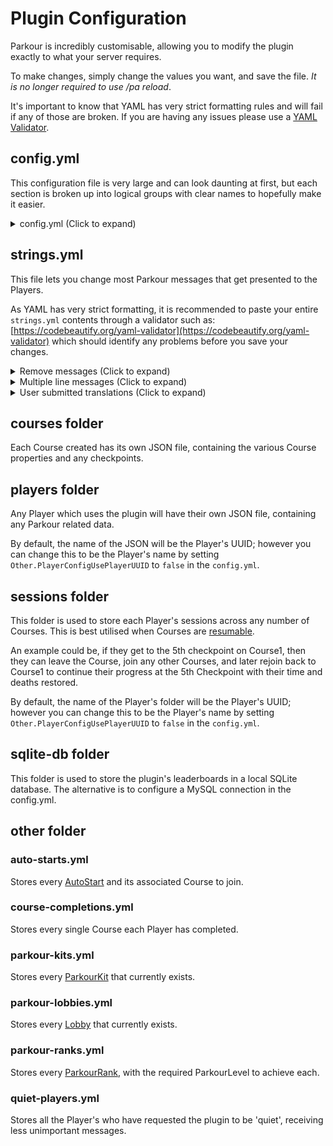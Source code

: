 Plugin Configuration
======

Parkour is incredibly customisable, allowing you to modify the plugin exactly to what your server requires.

To make changes, simply change the values you want, and save the file. _It is no longer required to use /pa reload_.

It's important to know that YAML has very strict formatting rules and will fail if any of those are broken. If you are having any issues please use a [YAML Validator](https://codebeautify.org/yaml-validator).

## config.yml

This configuration file is very large and can look daunting at first, but each section is broken up into logical groups with clear names to hopefully make it easier.

<details><summary>config.yml (Click to expand)</summary>

!>  Some properties require the server to restart to apply the changes, these include changes to scoreboard, adding 3rd party plugin support, etc.

```yaml
# All the options for when a Player joins a Course
OnJoin:
  # Should the Player be in the same World as the Course before being allowed to Join
  EnforceWorld: false
  # Should the Course be marked as Ready before it can be joined
  EnforceReady: true
  # Should the Player's health by filled upon Joining a Course, and to what amount
  FillHealth:
    Enabled: true
    Amount: 20
  # What GameMode should the Player be while on the Course. Options include: CREATIVE, SURVIVAL, ADVENTURE, SPECTATOR, KEEP
  SetGameMode: SURVIVAL
  # Treat the first Checkpoint as the start of the Course. The timer will be started upon achieving the first checkpoint.
  TreatFirstCheckpointAsStart: false
  # Require a permission for every single course (Parkour.Course.(CourseName))
  PerCoursePermission: false
  # Should the Player be teleported to the starting point. Can be disabled for AutoStarts for a seamless start of a Course.
  TeleportPlayer: true
  # What is the join broadcast message level, options include:
  # "GLOBAL" = Every Player on the server, "WORLD" = Every Player on the World, "PARKOUR" = Every Parkour Player, "PLAYER" = Just the Player, nobody else. 
  BroadcastLevel: NONE
 
# All the options for when the Player is on a Course
OnCourse:
  # Should all Players be able to break and place blocks as usual
  AnybodyPlaceBreakBlocks: false
  # Should Admins be able to break and place blocks are usual
  AdminPlaceBreakBlocks: true
  # Should Parkour attempt to perform fewer checks for the ParkourKits. (This may break some behaviour)
  AttemptLessChecks: false
  # Which Material should the Checkpoint pressure plates be made out of
  CheckpointMaterial: STONE_PLATE
  # Should the Player be prevented from dropping items
  DisableItemDrop: false
  # Should the Player be prevented from picking up items
  DisableItemPickup: false
  # Should ALL Player damage be prevented
  DisablePlayerDamage: false
  # Should Fall Damage be prevented
  DisableFallDamage: false
  # Should the Player be prevented from trying to Fly
  DisableFly: true
  # Should the plugin have the ability to display a Live Timer (either action bar or Scoreboard)
  DisplayLiveTime: false
  # Should the player be prevented from interacting with non-Parkour signs
  EnforceParkourSigns: true
  # Should the player be prevented from teleporting to another World while on a Course
  EnforceWorld:
    Enabled: true
    # If they are allowed to be teleported away, should they leave the Course as a result
    LeaveCourse: false
  # Prevent the Pressure Plate from being 'stuck' in a pressed position when a Player is stood on it
  # This will allow people to still achieve the Checkpoint while others are on a Plate. This will mean that Redstone no longer being fired from it
  PreventPlateStick: false
  # Should the Player be prevented from opening any non-player inventories
  PreventOpeningOtherInventories: false
  # Should the Player be prevented from attacking other entities
  PreventAttackingEntities: false
  # Should the Player be prevented from taking damage from other entities attacking them
  PreventEntitiesAttacking: true
  # Should the Player be prevented from joining another Course whilst on one
  PreventJoiningDifferentCourse: false
  # Should players have their collisions removed. You need to have the Scoreboard enabled for this to work.
  PreventPlayerCollisions: false
  # Should players be prevented from taking fire damage
  PreventFireDamage: true
  # Should the Player only be allowed to achieve checkpoints sequentially (1 - 2 - 3...)
  # Or can they be allowed to skip checkpoints (1 - 3 - 4...)
  SequentialCheckpoints:
    Enabled: true
    # Notify the Player when they've achieved a checkpoint which was non-sequential (i.e. they've missed a checkpoint)
    AlertPlayer: true
  # Should the Players have to be sneaking to activate the Parkour Tools
  SneakToInteractItems: true
  # Should achieving the final Checkpoint trigger the Course finish for the Player
  TreatLastCheckpointAsFinish: false
  # Should the Player be prevented from using non-Parkour commands
  EnforceParkourCommands:
    Enabled: true
    # These commands are the exception and are still allowed
    Whitelist:
    - login
  # Should manual checkpoint Courses include the ability to set checkpoints using any pressure plate
  ManualCheckpointAnyPressurePlate: true
 
# All the options for when a Player finishes a Course
OnFinish:
  # What is the finish broadcast message level, options include:
  # "GLOBAL" = Every Player on the server, "WORLD" = Every Player on the World, "PARKOUR" = Every Parkour Player, "PLAYER" = Just the Player, nobody else. 
  BroadcastLevel: GLOBAL
  # Should a message be displayed when a new record has been beaten
  DisplayNewRecords: false
  # Should the player be sent a summary of their stats after finishing
  DisplayStats: true
  # Should Course Prizes be enabled, this includes every kind of prize such as ParkourLevels & ParkourRanks etc.
  EnablePrizes: true
  # Should the Player have to achieve all the Checkpoints before being able to finish
  # Prevents cheaters from skipping checkpoints
  EnforceCompletion: true
  # What GameMode should the Player be when finishing / leaving the Course. Options include: CREATIVE, SURVIVAL, ADVENTURE, SPECTATOR, KEEP, RESTORE
  SetGameMode: SURVIVAL
  # Should the Player be teleported away after finishing a Course
  TeleportAway: true
  # Should the Player be Teleported BEFORE the Prize is given
  TeleportBeforePrize: false
  # Should there be a delay (in ticks) before being teleported away
  TeleportDelay: 0
  # Should the Player be teleported back to the Location they were in before joining the Course
  TeleportToJoinLocation: false
  # Should the Player's database time be updated every time the beat it, instead of inserting a new time with every completion
  UpdatePlayerDatabaseTime: true
  # Give any items the Player collected whilst on the Course back to them after completion
  GiveGainedItemsBack: false
 
# All the options for when the Player leaves a Course
OnLeave:
  # Should the Player be teleported to the Linked Lobby, instead of the default Lobby
  TeleportToLinkedLobby: false
  # Should the Player's progress be destroyed when they leave a Course
  # If this is false, the Player will be able to re-join the same Course at the checkpoint and time accumulated as before
  DestroyCourseProgress: true
  # Should the Player be teleported away to their destination
  TeleportAway: true
  # Give any items the Player collected whilst on the Course back to them when leaving the Course
  GiveGainedItemsBack: false

# All the options for when the Player restarts the Course
OnRestart:
  # When the Player restarts the Course should it do the full Leave and Join cycle, or should it just reset their progress
  FullPlayerRestart: false
  # Should be Player be asked to confirm if they want to restart their progress in case they accidentally use the Restart Tool
  RequireConfirmation: false
 
# All the options for when the Player dies on a Course
OnDie:
  # Should the Player's time be reset if they have yet to achieve a Checkpoint
  ResetProgressWithNoCheckpoint: false
  # Should the Player's XP Bar be set to the number of deaths accumulated. Their original XP Level will be restored upon finishing / leaving.
  SetXPBarToDeathCount: false
 
# All the options for when the Player leaves the server while on a Course
OnLeaveServer:
  # Should the Player be kicked from the Course
  LeaveCourse: false
  # Should the Player be teleported back to the last Checkpoint
  TeleportToLastCheckpoint: false

# All the options for when the Server restarts
OnServerRestart:
  # Should all Players be kicked from a Course when the server starts up
  KickPlayerFromCourse: false

# All the Default Course settings
CourseDefault:
  # Settings which will be defaulted to on ALL Courses
  # These can be overridden on a per-Course basis
  Settings:
    DieInLiquid: false
    DieInVoid: false
    HasFallDamage: true
    ManualCheckpoints: false
    MaxFallTicks: 80
    MaxDeaths: 0
    MaxTime: 0
    RewardOnce: false
    RewardDelay: 0
    RewardLevelAdd: 0
    JoinItems: []
  # Default Course Prize
  Prize:
    Material: DIAMOND
    Amount: 1
    Label: ''
    XP: 0
  # Should the per-course commands be combined with the default commands below
  Commands:
    CombinePerCourseCommands: true
  # Default command to be run for each Parkour event while on a Course
  # See /tutorials/parkour-courses?id=parkour-events for more information on each event
  Command:
    ...
 
# Configuration for the Items the Player receives when Joining a Course, also known as Parkour Tools
# The Material can be set to AIR if not wanted
ParkourTool:
  # Ability to use items with any type of click (useful for Bedrock servers)
  RemoveRightClickRestriction: false
  # Take the Player back to the last achieved Checkpoint
  LastCheckpoint:
    Material: ARROW
    Slot: 0
  # Toggle visibility of Players
  HideAll:
    Material: BONE
    Slot: 1
    # Should it hide all players (global), or just Parkour players
    Global: true
    # Should all Players be hidden by default when joining a Course
    ActivateOnJoin: false
  # Change Material when Hide All is enabled
  HideAllEnabled:
    Material: BONE
    Slot: 1
  # Leave the current Course
  Leave:
    Material: OAK_SAPLING
    Slot: 2
  # Restart the current Course
  Restart:
    Material: STICK
    Slot: 3
    # How many seconds must pass between each Restart usage
    SecondCooldown: 1
  # Freedom tool lets the Player set and load checkpoints at any point
  Freedom:
    Material: REDSTONE_TORCH
    Slot: 4
    # How many seconds must pass between each Save Checkpoint usage
    SecondCooldown: 1
  # Launch the Player
  Rockets:
    Material: FIREWORK_ROCKET
    Slot: 4
    # Seconds delay before being able to fire again
    SecondCooldown: 1
 
# All the options for Parkour Challenges
ParkourChallenge:
  # Should the Challenge participants be hidden from each other
  HidePlayers: true
  # What should the countdown start from
  CountdownFrom: 5
    # Should the Player be prepared for the Challenge (teleported to the Course unable to move) when they accept the challenge
  PrepareOnAccept: false
 
# All the options for ParkourModes
ParkourModes:
  # Increase the Players walk speed
  Speedy:
    SetSpeed: 0.7
    ResetSpeed: 0.2
  # Allows the Player to have a Rocket which launches the Player
  Rockets:
    # Should the velocity be inverted (teleported forwards instead of backwards)
    Invert: false
    # Amount of force received from the rocket launching
    LaunchForce: 1.5
 
# All the options for displaying titles
# Choose the durations for each stage, and choose which will be presented in a Title 
DisplayTitle:
  FadeIn: 5
  FadeOut: 5
  JoinCourse: 
    Enabled: true
    Stay: 20
  Checkpoint:
    Enabled: true
    Stay: 20
  RewardLevel:
    Enabled: true
    Stay: 20
  Death:
    Enabled: true
    Stay: 20
  Leave:
    Enabled: true
    Stay: 20
  Finish:
    Enabled: true
    Stay: 20
 
# All the options for AutoStarts
AutoStart:
  Enabled: true
  # Material identifying a AutoStart. This is used for performance reasons
  Material: BEDROCK
  # Delay before triggering the Course Join
  TickDelay: 0
  # Include the world name in the AutoStart to allow multi-world support
  IncludeWorldName: true
  # Should the Player's progress be restarted when activated while on the Course
  RestartWhenOnCourse:
    Enabled: true
    # Should the Player be teleported to the start of the Course
    Teleport: false
 
# All the options for displaying a Scoreboard while on a Course
# Each entry can be disabled and the order changed
Scoreboard:
  Enabled: false
  CourseName:
    Enabled: true
    Sequence: 1
  BestTimeEver:
    Enabled: true
    Sequence: 2
  BestTimeEverName:
    Enabled: true
    Sequence: 3
  MyBestTime:
    Enabled: true
    Sequence: 4
  CurrentDeaths:
    Enabled: true
    Sequence: 5
  Checkpoints:
    Enabled: true
    Sequence: 6
  LiveTimer:
    Enabled: true
    Sequence: 7
  RemainingDeaths:
    Enabled: false
    Sequence: 8
 
# All the options for the various event Sounds
# Each entry allows you to enable / disable the sound, also choose the Sound and the volume and pitch
Sounds:
  Enabled: false
  JoinCourse:
    Enabled: true
    Sound: BLOCK_NOTE_BLOCK_PLING
    Volume: 0.05
    Pitch: 1.75
  SecondIncrement:
    Enabled: true
    Sound: BLOCK_NOTE_BLOCK_PLING
    Volume: 0.05
    Pitch: 1.75
  SecondDecrement:
    Enabled: true
    Sound: BLOCK_NOTE_BLOCK_PLING
    Volume: 0.05
    Pitch: 4.0
  PlayerDeath:
    Enabled: true
    Sound: ENTITY_PLAYER_DEATH
    Volume: 0.1
    Pitch: 1.75
  CheckpointAchieved:
    Enabled: true
    Sound: BLOCK_NOTE_BLOCK_CHIME
    Volume: 0.1
    Pitch: 1.75
  CourseFinished:
    Enabled: true
    Sound: BLOCK_CONDUIT_ACTIVATE
    Volume: 0.1
    Pitch: 1.75
  CourseFailed:
    Enabled: true
    Sound: BLOCK_CONDUIT_DEACTIVATE
    Volume: 0.1
    Pitch: 1.75
  ReloadRocket:
    Enabled: true
    Sound: ENTITY_PHANTOM_HURT
    Volume: 0.1
    Pitch: 1.75
 
# ParkourGUI settings
ParkourGUI:
  Material: BOOK
  # What should the empty space be filled with
  FillerMaterial: CYAN_STAINED_GLASS_PANE

# ParkourKit settings
ParkourKit:
  # Should ParkourKits be enabled. If this is set to false, finish blocks will no longer work and Courses must be finished using a Finish Sign or other means.
  Enabled: true
  # Should Vehicles be affected by ParkourKits when driven upon (excludes repulse and climb blocks)
  IncludeVehicles: false
  # Detect the closest block to the Player while floating on a solid block
  FloatingClosestBlock: true
  # When a Kit is requested, should it replace the Player's inventory
  ReplaceInventory: true
  # When a Kit is requested, should a Sign be included in the Kit
  GiveSign: true
  # Should the plugin use the legacy ground detection. 
  # This will always check what is below the Player, for example when standing on a LILYPAD on WATER will consider the Material WATER, similar for CARPET.
  LegacyGroundDetection: false
  # Should the Potion be re-applied to the Player when they already have it applied 
  BypassPotionCooldown: false

# ParkourRank Chat settings
ParkourRankChat:
  # Should the plugin insert the Player's ParkourRank into the Chat
  Enabled: false
  # Should the plugin override the Chat with its own format, otherwise it will simply replace the %RANK%, or PlaceholderAPI placeholder
  OverrideChat: true
 
# Everything else
Other:
  # Should the Plugin use AutoTabCompletion - this is highly recommended
  UseAutoTabCompletion: true
  # Should the Plugin check for updates on start up
  CheckForUpdates: true
  # Should certain events (delete / reset) be logged to a file
  LogAdminTasksToFile: true
  # Should the Plugin attempt to check if the Checkpoint is being placed on a valid Material
  EnforceSafeCheckpoints: true
  # Should the Player's config files be named using their UUID, otherwise their name
  PlayerConfigUsePlayerUUID: true
  
  Parkour:
    # Should destroying Parkour Signs be prevented by non-admins
    SignProtection: true
    # Should Parkour control the Player's inventory when joining / leaving a Course
    InventoryManagement: true
    # Should the Player require an additional Permission to interact with Parkour signs
    SignUsePermissions: false
    # Should the Player require an additional Permission to use Parkour commands
    CommandUsePermissions: false
    # What should be the maximum achievable ParkourLevel 
    MaximumParkourLevel: 99999999
    # Should the Player's potion effects be reset during Parkour events such as joining, dying, leaving, finishing etc.
    ResetPotionEffects: true
    # Should Ops keep their GameMode when joining a Course
    OpsBypassGameModeSet: false
    
  Display:
    # Should the plugin display a Join message to the Player "This server uses Parkour v6.X"
    JoinWelcomeMessage: true
    # Should the Player be notified when they earn a new ParkourLevel
    LevelReward: true
    # Should the Player be notified of the remaining Course Prize Cooldown
    PrizeCooldown: true
    # Should the Course list exclude courses that aren't marked as ready
    OnlyReadyCourses: false
    # Should the Player be notified if they have already completed the joined Course
    CompletedCourseJoinMessage: false
    # Should deprecated commands be included in auto-tab and help menus
    IncludeDeprecatedCommands: false
    # Include the currency name in economy related messages
    CurrencyName: true
    
  # Time output settings
  # Colour codes can be used, however they need to be in a format which is ignored by the format processor. Surround each colour code with ''&b'' for it to be ignored.
  # For Example: DetailedFormat: '''&b''mm''&4'':''&5''ss''&4'':''&6''SSS'
  Time:
    # The Standard Time output format, with no millisecond information. Used with whole seconds 
    StandardFormat: "HH:mm:ss"
    # The Detailed Time output format, with millisecond information. Used in leaderboard times
    DetailedFormat: "HH:mm:ss:SSS"
    # The Placeholder Time output format. Used when time is displayed in PlaceholderAPI values.
    PlaceholderFormat: "HH:mm:ss:SSS"
    # The TimeZone to use. Only change if you're having weird output.
    TimeZone: "GMT"
 
  # Should the Parkour config files be backed up after every server shutdown
  OnServerShutdown:
    BackupFiles: false
 
  # Should the Player's Parkour Information be deleted if Parkour detects they've been banned
  # For example if a Player has been banned for cheating in many Courses, all of their times will be deleted automatically upon banning
  OnPlayerBan:
    ResetParkourInfo: false
 
  # When the Player's ParkourLevel is manually set, should their ParkourRank be re-applied
  OnSetPlayerParkourLevel:
    UpdateParkourRank: true
 
  # When the Player takes Void damage, should the Player be teleported to the closest Lobby when not on a Course
  OnVoid:
    TeleportToLobby: false
 
# Each Parkour compatible plugin config
Plugin:
  # BountifulAPI is required for titles and action bar messages on servers before 1.11
  BountifulAPI:
    Enabled: true
  # Vault is required to use economy functionality
  Vault:
    Enabled: true
    # Should Parkour register itself as an Economy plugin, using Parkoins as a currency
    RegisterParkoins: false
  # Allows Parkour to offer external placeholders, also allows using placeholderapi values in multiple places 
  PlaceholderAPI:
    Enabled: true
    # How many seconds should database results be cached for
    CacheTime: 3
 
# How many time results should be cached per Course
Database:
  MaximumCoursesCached: 10
 
# Override the path to the SQLite Database. Only change if you know what you're doing
SQLite:
  PathOverride: ''
 
# MySQL Connection settings
# Values will need to be updated to match your sql server before a connection can be made. Check server start up logs for any connection issues.
# Replace each placeholder provided with your values i.e. (PORT) -> 3306
MySQL:
  Use: false
  URL: jdbc:mysql://HOST:PORT/DATABASE?useSSL=false
  Username: Username
  Password: Password
  LegacyDriver: false
 
# Should the Player be in the same world as the Lobby before being allowed to join
LobbySettings:
  EnforceWorld: false
 
# The installed version of the plugin, used by the updater to automatically update your config
Version: '7.1.0'
```

_This is correct as of Parkour v7.1.0_

</details>

## strings.yml

This file lets you change most Parkour messages that get presented to the Players.

As YAML has very strict formatting, it is recommended to paste your entire `strings.yml` contents through a validator such as: [https://codebeautify.org/yaml-validator](https://codebeautify.org/yaml-validator) which should identify any problems before you save your changes.

<details><summary>Remove messages (Click to expand)</summary>

To prevent a message from being sent to the Player, you can set the value to empty.  
For example `AllCheckpoints: ''`  
_Do not delete the entire translation entry, as it will be regenerated by the plugin._

</details>

<details><summary>Multiple line messages (Click to expand)</summary>

Messages can be sent across multiple messages by inserting a `|` then following with your message:
```
AllCheckpoints: |
  Congratulations you've completed all %TOTAL% Checkpoints.
  Now finish the Course to receive your Prize.
```

_More information here: [https://stackoverflow.com/a/21699210](https://stackoverflow.com/a/21699210)_

</details>

<details><summary>User submitted translations (Click to expand)</summary>

Here are translations submitted by users for a specific language, I take no responsibility for their accuracy.

[Chinese / Mandarin (CH)](https://a5h73y.github.io/Parkour/files/translations/ch/strings.yml)

[Spanish (ES)](https://a5h73y.github.io/Parkour/files/translations/es/strings.yml)

[German (DE)](https://a5h73y.github.io/Parkour/files/translations/de/strings.yml)

</details>

## courses folder

Each Course created has its own JSON file, containing the various Course properties and any checkpoints.

## players folder

Any Player which uses the plugin will have their own JSON file, containing any Parkour related data.

By default, the name of the JSON will be the Player's UUID; however you can change this to be the Player's name by setting `Other.PlayerConfigUsePlayerUUID` to `false` in the `config.yml`.

## sessions folder

This folder is used to store each Player's sessions across any number of Courses. This is best utilised when Courses are [resumable](/tutorials/parkour-courses?id=resumable).

An example could be, if they get to the 5th checkpoint on Course1, then they can leave the Course, join any other Courses, and later rejoin back to Course1 to continue their progress at the 5th Checkpoint with their time and deaths restored.

By default, the name of the Player's folder will be the Player's UUID; however you can change this to be the Player's name by setting `Other.PlayerConfigUsePlayerUUID` to `false` in the `config.yml`.

## sqlite-db folder

This folder is used to store the plugin's leaderboards in a local SQLite database. The alternative is to configure a MySQL connection in the config.yml.

## other folder

### auto-starts.yml

Stores every [AutoStart](/tutorials/parkour-autostart) and its associated Course to join.

### course-completions.yml

Stores every single Course each Player has completed.

### parkour-kits.yml

Stores every [ParkourKit](/tutorials/parkour-kits) that currently exists.

### parkour-lobbies.yml

Stores every [Lobby](/tutorials/parkour-lobby) that currently exists.

### parkour-ranks.yml

Stores every [ParkourRank](/tutorials/parkour-level-ranks?id=what-is-a-parkourrank), with the required ParkourLevel to achieve each.

### quiet-players.yml

Stores all the Player's who have requested the plugin to be 'quiet', receiving less unimportant messages.
